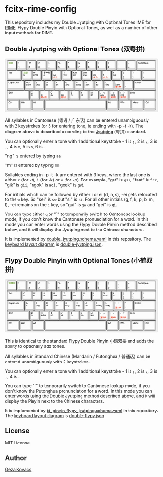 # fcitx-rime-config

This repository includes my Double Jyutping with Optional Tones IME for [RIME](https://rime.im/), Flypy Double Pinyin with Optional Tones, as well as a number of other input methods for RIME.

## Double Jyutping with Optional Tones (双粤拼)

![](double-jyutping.png)

All syllables in Cantonese (粤语 / 广东话) can be entered unambiguously with 2 keystrokes (or 3 for entering tone, ie ending with -p -t -k). The diagram above is described according to the [Jyutping](https://en.wikipedia.org/wiki/Jyutping) (粤拼) standard.

You can optionally enter a tone with 1 additional keystroke - 1 is `;`, 2 is `/`, 3 is `,`, 4 is `x`, 5 is `v`, 6 is `.`

"ng" is entered by typing `aa`

"m" is entered by typing `mm`

Syllables ending in -p -t -k are entered with 3 keys, where the last one is either `r` (for -t), `i` (for -k) or `o` (for -p). For example, "gat" is `gar`, "faat" is `frr`, "gik" is `gii`, "ngok" is `aoi`, "goek" is `gwi`

For initials which can be followed by either i or ei (d, n, s), -ei gets relocated to the `w` key. So "sei" is `sw` but "si" is `si`. For all other initials (g, f, k, p, b, m, l), -ei remains on the `i` key, so "gui" is `gw` and "gei" is `gi`.

You can type either `q` or "\`" to temporarily switch to Cantonese lookup mode, if you don't know the Cantonese pronunciation for a word. In this mode you can enter words using the Flypy Double Pinyin method described below, and it will display the Jyutping next to the Chinese characters.

It is implemented by [double_jyutping.schema.yaml](https://github.com/gkovacs/fcitx-rime-config/blob/master/double_jyutping.schema.yaml) in this repository. The [keyboard layout diagram](http://www.keyboard-layout-editor.com/) is [double-jyutping.json](https://github.com/gkovacs/fcitx-rime-config/blob/master/double-jyutping.json).

## Flypy Double Pinyin with Optional Tones (小鹤双拼)

![](double-flypy.png)

This is identical to the standard Flypy Double Pinyin 小鹤双拼 and adds the ability to optionally add tones.

All syllables in Standard Chinese (Mandarin / Putonghua / 普通话) can be entered unambiguously with 2 keystrokes.

You can optionally enter a tone with 1 additional keystroke - 1 is `;`, 2 is `/`, 3 is `,`, 4 is `.`

You can type "\`" to temporarily switch to Cantonese lookup mode, if you don't know the Putonghua pronunciation for a word. In this mode you can enter words using the Double Jyutping method described above, and it will display the Pinyin next to the Chinese characters.

It is implemented by [td_pinyin_flypy_jyutping.schema.yaml](https://github.com/gkovacs/fcitx-rime-config/blob/master/td_pinyin_flypy_jyutping.schema.yaml) in this repository. The [keyboard layout diagram](http://www.keyboard-layout-editor.com/) is [double-flypy.json](https://github.com/gkovacs/fcitx-rime-config/blob/master/double-flypy.json)

## License

MIT License

## Author

[Geza Kovacs](https://github.com/gkovacs)
